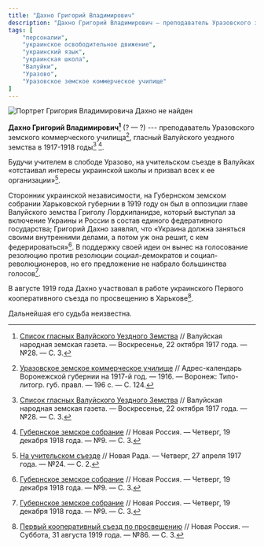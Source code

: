 ```yaml
---
title: "Дахно Григорий Владимирович"
description: "Дахно Григорий Владимирович — преподаватель Уразовского земского коммерческого училища, гласный Валуйского уездного земства в 1917-1918 годы. Будучи учителем в слободе Уразово, на учительском съезде в Валуйках «отстаивал интересы украинской школы и призвал всех к ее организации». Сторонник украинской независимости, на Губернском земском собрании Харьковской губернии в 1919 году он был в оппозиции главе Валуйского земства Григолу Лордкипанидзе, который выступал за включение Украины и России в состав единого федеративного государства; Григорий Дахно заявлял, что «Украина должна заняться своими внутренними делами, а потом уж она решит, с кем федерироваться»."
tags: [
    "персоналии",
    "украинское освободительное движение",
    "украинский язык",
    "украинская школа",
    "Валуйки",
    "Уразово",
    "Уразовское земское коммерческое училище"
]
---
```


![Портрет Григория Владимировича Дахно не найден](/static/img/ukraine/dakhno.png "Портрет Григория Дахно не найден")

**Дахно Григорий Владимирович[^3]** (? — ?) --- преподаватель Уразовского земского коммерческого училища[^1], гласный Валуйского уездного земства в 1917-1918 годы[^3] [^4]. 

Будучи учителем в слободе Уразово, на учительском съезде в Валуйках «отстаивал интересы украинской школы и призвал всех к ее организации»[^2]. 

Сторонник украинской независимости, на Губернском земском собрании Харьковской губернии в 1919 году он был в оппозиции главе Валуйского земства Григолу Лордкипанидзе, который выступал за включение Украины и России в состав единого федеративного государства; Григорий Дахно заявлял, что «Украина должна заняться своими внутренними делами, а потом уж она решит, с кем федерироваться»[^4]. В поддержку своей идеи он вынес на голосование резолюцию против резолюции социал-демократов и социал-революционеров, но его предложение не набрало большинства голосов[^4]. 

В августе 1919 года Дахно участвовал в работе украинского Первого кооперативного съезда по просвещению в Харькове[^5]. 

Дальнейшая его судьба неизвестна.

[^1]: [Уразовское земское коммерческое училище](/static/adress_kalendar.pdf) // Адрес-календарь Воронежской губернии на 1917-й год. — 1916. — Воронеж: Типо-литогр. губ. правл. — 196 с. — С. 124. 

[^2]: [На учительском съезде](/docs/papers/rada3/) // Новая Рада. — Четверг, 27 апреля 1917 года. — №24. — С. 2.

[^3]: [Список гласных Валуйского Уездного Земства](/docs/papers/nzg4/) // Валуйская народная земская газета. — Воскресенье, 22 октября 1917 года. — №28. — С. 3.

[^4]: [Губернское земское собрание](/docs/papers/nr1/) // Новая Россия. — Четверг, 19 декабря 1918 года. — №9. — С. 3.

[^5]: [Первый кооперативный съезд по просвещению](/static/img/papers/Novaia_Rossia_1919_08_31.pdf) // Новая Россия. — Суббота, 31 августа 1919 года. — №86. — С. 3.
